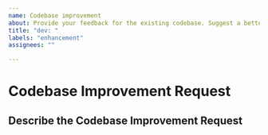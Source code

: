 ```yaml
---
name: Codebase improvement
about: Provide your feedback for the existing codebase. Suggest a better solution for algorithms, development tools, etc.
title: "dev: "
labels: "enhancement"
assignees: ""

---
```


# Codebase Improvement Request

## Describe the Codebase Improvement Request

<!-- Please provide clear and concise description of what you want to happen. -->